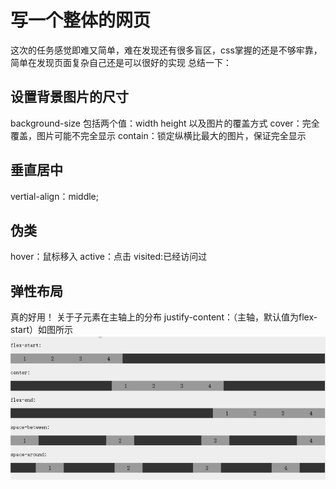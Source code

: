 # 写一个整体的网页
这次的任务感觉即难又简单，难在发现还有很多盲区，css掌握的还是不够牢靠，简单在发现页面复杂自己还是可以很好的实现
总结一下：
## 设置背景图片的尺寸
background-size
包括两个值：width height
以及图片的覆盖方式
cover：完全覆盖，图片可能不完全显示
contain：锁定纵横比最大的图片，保证完全显示

## 垂直居中
vertial-align：middle;

## 伪类
hover：鼠标移入
active：点击
visited:已经访问过

## 弹性布局
真的好用！
关于子元素在主轴上的分布
justify-content：（主轴，默认值为flex-start）如图所示
![justify](https://github.com/CatsBrother/ife2018/raw/master/readMeImg/justify.PNG) 
